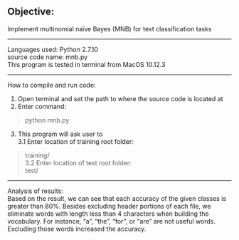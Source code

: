 ## Objective:  
Implement multinomial naïve Bayes (MNB) for text classification tasks  

------   
Languages used: Python 2.7.10  
source code name: mnb.py  
This program is tested in terminal from MacOS 10.12.3  

------  
How to compile and run code:  
 1. Open terminal and set the path to where the source code is located at   
 2. Enter command:  
 > python mnb.py  
 3. This program will ask user to   
   3.1 Enter location of training root folder:       
 > training/      
   3.2 Enter location of test root folder:      
 > test/   
------  
Analysis of results:  
Based on the result, we can see that each accuracy of the given classes is greater than 80%. Besides excluding header portions of each file, we eliminate words with length less than 4 characters when building the vocabulary. For instance, “a”, “the”, “for”, or “are” are not useful words. Excluding those words increased the accuracy.
